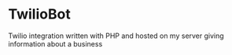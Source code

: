 # TwilioBot
Twilio integration written with PHP and hosted on my server giving information about a business
